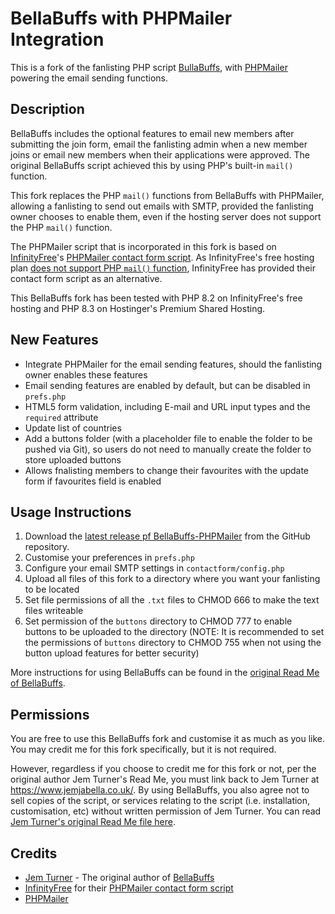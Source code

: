 # BellaBuffs with PHPMailer Integration

This is a fork of the fanlisting PHP script [BullaBuffs](https://github.com/jemjabella/BellaBuffs), with [PHPMailer](https://github.com/PHPMailer/PHPMailer) powering the email sending functions.

## Description

BellaBuffs includes the optional features to email new members after submitting the join form, email the fanlisting admin when a new member joins or email new members when their applications were approved. The original BellaBuffs script achieved this by using PHP's built-in `mail()` function.

This fork replaces the PHP `mail()` functions from BellaBuffs with PHPMailer, allowing a fanlisting to send out emails with SMTP, provided the fanlisting owner chooses to enable them, even if the hosting server does not support the PHP `mail()` function.

The PHPMailer script that is incorporated in this fork is based on [InfinityFree](https://www.infinityfree.com/)'s [PHPMailer contact form script](https://github.com/InfinityFreeHosting/contactform). As InfinityFree's free hosting plan [does not support PHP `mail()` function](https://forum.infinityfree.com/t/sending-email-from-your-website-php-mail/49242), InfinityFree has provided their contact form script as an alternative.

This BellaBuffs fork has been tested with PHP 8.2 on InfinityFree's free hosting and PHP 8.3 on Hostinger's Premium Shared Hosting.

## New Features
* Integrate PHPMailer for the email sending features, should the fanlisting owner enables these features
* Email sending features are enabled by default, but can be disabled in `prefs.php`
* HTML5 form validation, including E-mail and URL input types and the `required` attribute
* Update list of countries
* Add a buttons folder (with a placeholder file to enable the folder to be pushed via Git), so users do not need to manually create the folder to store uploaded buttons
* Allows fnalisting members to change their favourites with the update form if favourites field is enabled

## Usage Instructions
1. Download the [latest release pf BellaBuffs-PHPMailer](https://github.com/helenclx/BellaBuffs-PHPMailer/releases/latest) from the GitHub repository.
1. Customise your preferences in `prefs.php`
1. Configure your email SMTP settings in `contactform/config.php`
1. Upload all files of this fork to a directory where you want your fanlisting to be located
1. Set file permissions of all the `.txt` files to CHMOD 666 to make the text files writeable
1. Set permission of the `buttons` directory to CHMOD 777 to enable buttons to be uploaded to the directory (NOTE: It is recommended to set the permissions of `buttons` directory to CHMOD 755 when not using the button upload features for better security)

More instructions for using BellaBuffs can be found in the [original Read Me of BellaBuffs](https://github.com/helenclx/BellaBuffs-PHPMailer/blob/master/README-original.txt).

## Permissions

You are free to use this BellaBuffs fork and customise it as much as you like. You may credit me for this fork specifically, but it is not required.

However, regardless if you choose to credit me for this fork or not, per the original author Jem Turner's Read Me, you must link back to Jem Turner at https://www.jemjabella.co.uk/. By using BellaBuffs, you also agree not to sell copies of the script, or services relating to the script (i.e. installation, customisation, etc) without written permission of Jem Turner. You can read [Jem Turner's original Read Me file here](https://github.com/helenclx/BellaBuffs-PHPMailer/blob/master/README-original.txt).

## Credits
* [Jem Turner](https://www.jemjabella.co.uk/) - The original author of [BellaBuffs](https://www.jemjabella.co.uk/scripts/bellabuffs/)
* [InfinityFree](https://www.infinityfree.com/) for their [PHPMailer contact form script](https://github.com/PHPMailer/PHPMailer)
* [PHPMailer](https://github.com/PHPMailer/PHPMailer)